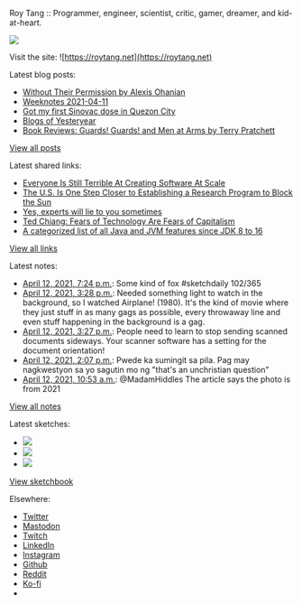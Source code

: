 Roy Tang :: Programmer, engineer, scientist, critic, gamer, dreamer, and kid-at-heart.

![](https://roytang.net/static/img/profile.jpg)

Visit the site: ![https://roytang.net](https://roytang.net)

Latest blog posts:

- [Without Their Permission by Alexis Ohanian](https://roytang.net/2021/04/without-their-permission/)
- [Weeknotes 2021-04-11](https://roytang.net/2021/04/weeknotes-2021-04-11/)
- [Got my first Sinovac dose in Quezon City](https://roytang.net/2021/04/first-sinovac-dose/)
- [Blogs of Yesteryear](https://roytang.net/2021/04/blogs-of-yesteryear/)
- [Book Reviews: Guards! Guards! and Men at Arms by Terry Pratchett](https://roytang.net/2021/04/discworld-city-watch/)

[View all posts](https://roytang.net/blog)

Latest shared links:

- [Everyone Is Still Terrible At Creating Software At Scale](https://roytang.net/2021/04/everyone-is-still-terrible-at-creating-software-at-scale/)
- [The U.S. Is One Step Closer to Establishing a Research Program to Block the Sun](https://roytang.net/2021/04/the-us-is-one-step-closer-to-establishing-a-research-program-to-block-the-sun/)
- [Yes, experts will lie to you sometimes](https://roytang.net/2021/04/yes-experts-will-lie-to-you-sometimes/)
- [Ted Chiang: Fears of Technology Are Fears of Capitalism](https://roytang.net/2021/04/ted-chiang-fears-of-technology-are-fears-of-capitalism/)
- [A categorized list of all Java and JVM features since JDK 8 to 16](https://roytang.net/2021/04/a-categorized-list-of-all-java-and-jvm-features-since-jdk-8-to-16/)

[View all links](https://roytang.net/links)

Latest notes:

- [April 12, 2021, 7:24 p.m.](https://roytang.net/2021/04/1381568953005182978/): Some kind of fox #sketchdaily 102/365
- [April 12, 2021, 3:28 p.m.](https://roytang.net/2021/04/1381509474259673090/): Needed something light to watch in the background, so I watched Airplane! (1980). It&#x27;s the kind of movie where they just stuff in as many gags as possible, every throwaway line and even stuff happening in the background is a gag.
- [April 12, 2021, 3:27 p.m.](https://roytang.net/2021/04/1381509157480591362/): People need to learn to stop sending scanned documents sideways. Your scanner software has a setting for the document orientation!
- [April 12, 2021, 2:07 p.m.](https://roytang.net/2021/04/1381489041082736643/): Pwede ka sumingit sa pila. Pag may nagkwestyon sa yo sagutin mo ng &quot;that&#x27;s an unchristian question&quot;
- [April 12, 2021, 10:53 a.m.](https://roytang.net/2021/04/1381440285188661251/): @MadamHiddles The article says the photo is from 2021

[View all notes](https://roytang.net/notes)

Latest sketches:


- ![](https://roytang.net/media/cache/c6/cf/c6cfafe0a544a0d5b3e51a54197ede49.jpg)
- ![](https://roytang.net/media/cache/69/1e/691ec9b10c66c5d64e945a9faa548fd1.jpg)
- ![](https://roytang.net/media/cache/b7/70/b770261c8dc95548c257095007185c86.jpg)

[View sketchbook](https://roytang.net/albums/sketchbook)


Elsewhere:

- [Twitter](https://twitter.com/roytang)
- [Mastodon](https://mastodon.technology/@roytang)
- [Twitch](https://twitch.tv/twitchyroy)
- [LinkedIn](https://www.linkedin.com/in/roytang)
- [Instagram](https://instagram.com/roytang0400)
- [Github](https://github.com/roytang)
- [Reddit](https://reddit.com/u/hungryroy)
- [Ko-fi](https://ko-fi.com/roytang)
- [](mailto:hello@roytang.net)